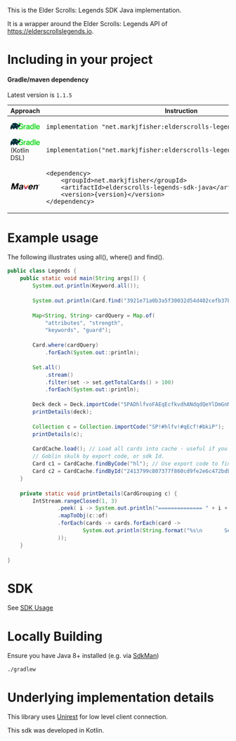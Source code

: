 This is the Elder Scrolls: Legends SDK Java implementation.

It is a wrapper around the Elder Scrolls: Legends API of 
https://elderscrollslegends.io.

# Including in your project

#### Gradle/maven dependency

Latest version is `1.1.5`

<table>
<thead><tr><th>Approach</th><th>Instruction</th></tr></thead>
<tr>
<td><img src="doc/gradle.png" alt="Gradle"/></td>
<td>
    <pre>implementation "net.markjfisher:elderscrolls-legends-sdk-java:{version}"</pre>
    </td>
</tr>
<tr>
<td><img src="doc/gradle.png" alt="Gradle"/> (Kotlin DSL)</td>
<td>
    <pre>implementation("net.markjfisher:elderscrolls-legends-sdk-java:{version}")</pre>
    </td>
</tr>
<tr>
<td><img src="doc/maven.png" alt="Maven"/></td>
<td>
<pre>&lt;dependency&gt;
    &lt;groupId&gt;net.markjfisher&lt;/groupId&gt;
    &lt;artifactId&gt;elderscrolls-legends-sdk-java&lt;/artifactId&gt;
    &lt;version&gt;{version}&lt;/version&gt;
&lt;/dependency&gt;</pre>
    </td>
</tr>
</table>

# Example usage

The following illustrates using all(), where() and find().

```java
public class Legends {
	public static void main(String args[]) {
		System.out.println(Keyword.all());

		System.out.println(Card.find("3921e71a0b3a5f30032d54d402cefb37b60aa46e"));

		Map<String, String> cardQuery = Map.of(
			"attributes", "strength",
			"keywords", "guard");

		Card.where(cardQuery)
			.forEach(System.out::println);

		Set.all()
			.stream()
			.filter(set -> set.getTotalCards() > 100)
			.forEach(System.out::println);

		Deck deck = Deck.importCode("SPADhlfvoFAEqEcfkvdhANdqdQeYlDmGnMlLpTitldmCpZsp");
		printDetails(deck);

		Collection c = Collection.importCode("SP!#hlfv!#qEcf!#bkiP");
		printDetails(c);

		CardCache.load(); // Load all cards into cache - useful if you have long running process doing export code lookups
		// Goblin skulk by export code, or sdk Id.
		Card c1 = CardCache.findByCode("hl"); // Use export code to find a card
		Card c2 = CardCache.findById("2413799c807377f860cd9fe2e6c472bdbb1360a7"); // Use sdk Id to find a card
	}

	private static void printDetails(CardGrouping c) {
		IntStream.rangeClosed(1, 3)
				.peek( i -> System.out.println("============== " + i + " Of ================"))
				.mapToObj(c::of)
				.forEach(cards -> cards.forEach(card ->
						System.out.println(String.format("%s\n       Set: %s\n    Rarity: %s\n", card.getName(), card.getSet().getName(), card.getRarity()))
				));
	}

}
```
# SDK

See [SDK Usage](sdk/SdkUsage.md)

# Locally Building

Ensure you have Java 8+ installed (e.g. via [SdkMan](https://sdkman.io/))

    ./gradlew

# Underlying implementation details

This library uses [Unirest](http://unirest.io/) for low level client connection.

This sdk was developed in Kotlin.
